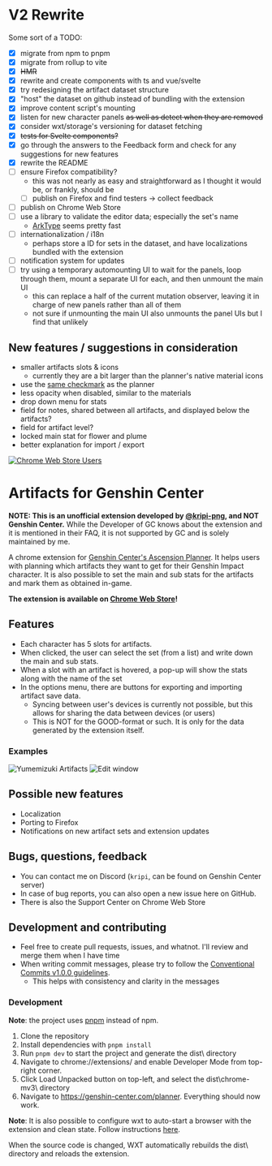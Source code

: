 # V2 Rewrite

Some sort of a TODO:
- [x] migrate from npm to pnpm
- [x] migrate from rollup to vite
- [x] ~~HMR~~
- [x] rewrite and create components with ts and vue/svelte
- [x] try redesigning the artifact dataset structure
- [x] "host" the dataset on github instead of bundling with the extension
- [x] improve content script's mounting
- [x] listen for new character panels ~~as well as detect when they are removed~~
- [x] consider wxt/storage's versioning for dataset fetching
- [x] ~~tests for Svelte components?~~
- [x] go through the answers to the Feedback form and check for any suggestions for new features
- [x] rewrite the README
- [ ] ensure Firefox compatibility?
  - this was not nearly as easy and straightforward as I thought it would be, or frankly, should be
  - [ ] publish on Firefox and find testers -> collect feedback
- [ ] publish on Chrome Web Store
- [ ] use a library to validate the editor data; especially the set's name
  - [ArkType](https://arktype.io/) seems pretty fast
- [ ] internationalization / i18n
  - perhaps store a ID for sets in the dataset, and have localizations bundled with the extension
- [ ] notification system for updates
- [ ] try using a temporary automounting UI to wait for the panels, loop through them, mount a separate UI for each, and then unmount the main UI
  - this can replace a half of the current mutation observer, leaving it in charge of new panels rather than all of them
  - not sure if unmounting the main UI also unmounts the panel UIs but I find that unlikely

## New features / suggestions in consideration
- smaller artifacts slots & icons
  - currently they are a bit larger than the planner's native material icons
- use the [same checkmark](https://genshin-center.com/images/general/check.png) as the planner
- less opacity when disabled, similar to the materials
- drop down menu for stats
- field for notes, shared between all artifacts, and displayed below the artifacts?
- field for artifact level?
- locked main stat for flower and plume
- better explanation for import / export

[![Chrome Web Store Users](https://img.shields.io/chrome-web-store/users/jleonalkkhbfeafkmfgofopiadjkalno?style=for-the-badge&logo=googlechrome&label=Chrome%20Users&color=orange)](https://chrome.google.com/webstore/detail/artifacts-for-genshin-cen/jleonalkkhbfeafkmfgofopiadjkalno)

# Artifacts for Genshin Center
**NOTE: This is an unofficial extension developed by [@kripi-png](https://github.com/kripi-png), and NOT Genshin Center.**
While the Developer of GC knows about the extension and it is mentioned in their FAQ, it is not supported by GC and is solely maintained by me.

A chrome extension for [Genshin Center's Ascension Planner](https://genshin-center.com/planner).
It helps users with planning which artifacts they want to get for their Genshin Impact character.
It is also possible to set the main and sub stats for the artifacts and mark them as obtained in-game.

**The extension is available on [Chrome Web Store](https://chrome.google.com/webstore/detail/artifacts-for-genshin-pla/jleonalkkhbfeafkmfgofopiadjkalno)!**

## Features
- Each character has 5 slots for artifacts.
- When clicked, the user can select the set (from a list) and write down the main and sub stats.
- When a slot with an artifact is hovered, a pop-up will show the stats along with the name of the set
- In the options menu, there are buttons for exporting and importing artifact save data.
  - Syncing between user's devices is currently not possible, but this allows for sharing the data between devices (or users)
  - This is NOT for the GOOD-format or such. It is only for the data generated by the extension itself.

### Examples
![Yumemizuki Artifacts](https://i.imgur.com/pwfE1fC.png)
![Edit window](https://i.imgur.com/xIz2QoV.png)

## Possible new features
- Localization
- Porting to Firefox
- Notifications on new artifact sets and extension updates

## Bugs, questions, feedback
- You can contact me on Discord (`kripi`, can be found on Genshin Center server)
- In case of bug reports, you can also open a new issue here on GitHub.
- There is also the Support Center on Chrome Web Store

## Development and contributing
- Feel free to create pull requests, issues, and whatnot. I'll review and merge them when I have time
- When writing commit messages, please try to follow the [Conventional Commits v1.0.0 guidelines](https://www.conventionalcommits.org/en/v1.0.0/).
  - This helps with consistency and clarity in the messages

### Development
**Note**: the project uses [pnpm](https://pnpm.io/) instead of npm.

1. Clone the repository
2. Install dependencies with `pnpm install`
3. Run `pnpm dev` to start the project and generate the dist\ directory
4. Navigate to chrome://extensions/ and enable Developer Mode from top-right corner.
5. Click Load Unpacked button on top-left, and select the dist\chrome-mv3\ directory
6. Navigate to https://genshin-center.com/planner. Everything should now work.

**Note**: It is also possible to configure wxt to auto-start a browser with the extension and clean state. Follow instructions [here](https://wxt.dev/guide/essentials/config/browser-startup.html).

When the source code is changed, WXT automatically rebuilds the dist\ directory and reloads the extension.
